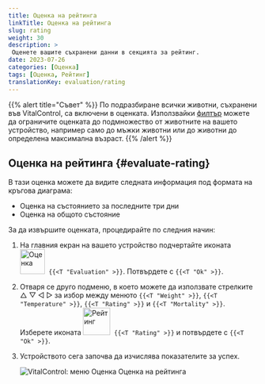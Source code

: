 ```yaml
---
title: Оценка на рейтинга
linkTitle: Оценка на рейтинга
slug: rating
weight: 30
description: >
 Оценете вашите съхранени данни в секцията за рейтинг.
date: 2023-07-26
categories: [Оценка]
tags: [Оценка, Рейтинг]
translationKey: evaluation/rating
---
```

{{% alert title="Съвет" %}}
По подразбиране всички животни, съхранени във VitalControl, са включени в оценката. Използвайки [филтър](../../filter/) можете да ограничите оценката до подмножество от животните на вашето устройство, например само до мъжки животни или до животни до определена максимална възраст.
{{% /alert %}}

## Оценка на рейтинга {#evaluate-rating}

В тази оценка можете да видите следната информация под формата на кръгова диаграма:
- Оценка на състоянието за последните три дни
- Оценка на общото състояние

За да извършите оценката, процедирайте по следния начин:

1. На главния екран на вашето устройство подчертайте иконата &nbsp;<img src="/icons/main/evaluation.svg" width="50" align="bottom" alt="Оценка" />&nbsp; `{{<T "Evaluation" >}}`. Потвърдете с `{{<T "Ok" >}}`.

2. Отваря се друго подменю, в което можете да използвате стрелките △ ▽ ◁ ▷ за избор между менюто `{{<T "Weight" >}}`, `{{<T "Temperature" >}}`, `{{<T "Rating" >}}` и `{{<T "Mortality" >}}`. Изберете иконата <img src="/icons/evaluation/rating.svg" width="55" align="bottom" alt="Рейтинг" />&nbsp; `{{<T "Rating" >}}` и потвърдете с `{{<T "Ok" >}}`.

3. Устройството сега започва да изчислява показателите за успех.

   ![VitalControl: меню Оценка Оценка на рейтинга](../images/rating.png "Оценка на рейтинга")

